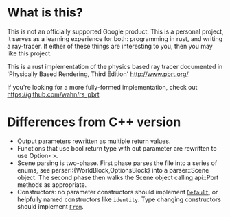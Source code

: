 # What is this?
This is not an officially supported Google product.  This is a personal
project, it serves as a learning experience for both: programming in rust, and
writing a ray-tracer.  If either of these things are interesting to you, then
you may like this project.

This is a rust implementation of the physics based ray tracer documented in
'Physically Based Rendering, Third Edition' http://www.pbrt.org/

If you're looking for a more fully-formed implementation, check out
  https://github.com/wahn/rs_pbrt

# Differences from C++ version
 * Output parameters rewritten as multiple return values.
 * Functions that use bool return type with out parameter are rewritten to use
   Option<>.
 * Scene parsing is two-phase.  First phase parses the file into a series of
   enums, see parser::{WorldBlock,OptionsBlock} into a parser::Scene object.
   The second phase then walks the Scene object calling api::Pbrt methods as
   appropriate.
 * Constructors: no parameter constructors should implement
   [`Default`](https://doc.rust-lang.org/std/default/trait.Default.html), or
   helpfully named constructors like `identity`.  Type changing constructors
   should implement
   [`From`](https://doc.rust-lang.org/std/convert/trait.From.html).
